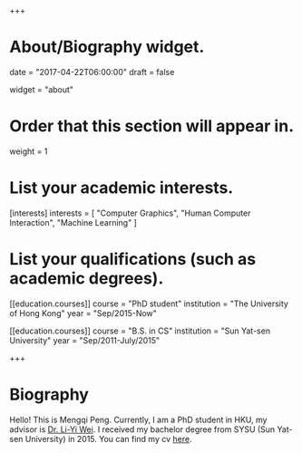 +++
# About/Biography widget.

date = "2017-04-22T06:00:00"
draft = false

widget = "about"

# Order that this section will appear in.
weight = 1

# List your academic interests.
[interests]
  interests = [
    "Computer Graphics",
    "Human Computer Interaction",
    "Machine Learning"
  ]

# List your qualifications (such as academic degrees).
[[education.courses]]
  course = "PhD student"
  institution = "The University of Hong Kong"
  year = "Sep/2015-Now"

[[education.courses]]
  course = "B.S. in CS"
  institution = "Sun Yat-sen University"
  year = "Sep/2011-July/2015"
 
+++

# Biography

Hello! This is Mengqi Peng.
Currently, I am a PhD student in HKU, my advisor is [Dr. Li-Yi Wei](http://liyiwei.org).
I received my bachelor degree from SYSU (Sun Yat-sen University) in 2015.
You can find my cv [here](/files/mengqipeng-cv.pdf).
